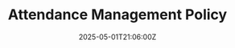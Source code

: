 ---
title: Attendance Management Policy
linkTitle: Attendance Management Policy
date: '2025-05-01T21:06:00Z'
weight: 1
description: Green Orbit Digital emphasizes attendance and punctuality as vital for
  productivity, outlining expectations for reporting absences, leave requests, and
  potential disciplinary actions for non-compliance, while also offering support for
  attendance challenges.
draft: false
ref: attendance-management-policy
---